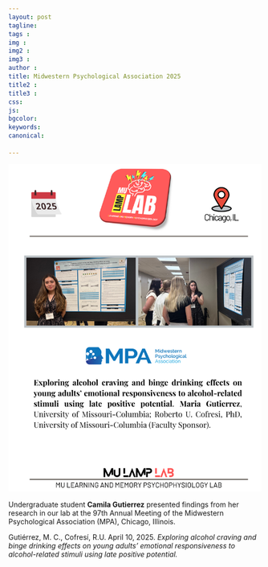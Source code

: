 ```yaml
---
layout: post
tagline: 
tags : 
img : 
img2 : 
img3 : 
author : 
title: Midwestern Psychological Association 2025
title2 : 
title3 : 
css: 
js: 
bgcolor: 
keywords: 
canonical:

---
```

<span class="image small"><img src="/assets/images/news/MPA_2025_CG.png" width="650"/></span>

Undergraduate student <b> Camila Gutierrez</b> presented findings from her research in our lab at the 97th Annual Meeting of the Midwestern Psychological Association (MPA), Chicago, Illinois.<!--readmore-->   


Gutiérrez, M. C., Cofresí, R.U. April 10, 2025. <em> Exploring alcohol craving and binge drinking effects on young adults’ emotional responsiveness to alcohol-related stimuli using late positive potential.</em> 
